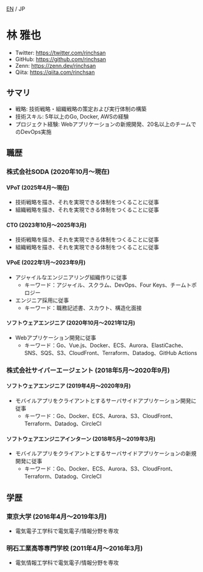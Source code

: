 [EN](README.md) / JP

# 林 雅也

- Twitter: https://twitter.com/rinchsan
- GitHub: https://github.com/rinchsan
- Zenn: https://zenn.dev/rinchsan
- Qiita: https://qiita.com/rinchsan

## サマリ

- 戦略: 技術戦略・組織戦略の策定および実行体制の構築
- 技術スキル: 5年以上のGo, Docker, AWSの経験
- プロジェクト経験: Webアプリケーションの新規開発、20名以上のチームでのDevOps実施

## 職歴

### 株式会社SODA (2020年10月〜現在)

#### VPoT (2025年4月〜現在)

- 技術戦略を描き、それを実現できる体制をつくることに従事
- 組織戦略を描き、それを実現できる体制をつくることに従事

#### CTO (2023年10月〜2025年3月)

- 技術戦略を描き、それを実現できる体制をつくることに従事
- 組織戦略を描き、それを実現できる体制をつくることに従事

#### VPoE (2022年1月〜2023年9月)

- アジャイルなエンジニアリング組織作りに従事
  - キーワード：アジャイル、スクラム、DevOps、Four Keys、チームトポロジー
- エンジニア採用に従事
  - キーワード：職務記述書、スカウト、構造化面接

#### ソフトウェアエンジニア (2020年10月〜2021年12月)

- Webアプリケーション開発に従事
  - キーワード：Go、Vue.js、Docker、ECS、Aurora、ElastiCache、SNS、SQS、S3、CloudFront、Terraform、Datadog、GitHub Actions

### 株式会社サイバーエージェント (2018年5月〜2020年9月)

#### ソフトウェアエンジニア (2019年4月〜2020年9月)

- モバイルアプリをクライアントとするサーバサイドアプリケーション開発に従事
  - キーワード：Go、Docker、ECS、Aurora、S3、CloudFront、Terraform、Datadog、CircleCI

#### ソフトウェアエンジニアインターン (2018年5月〜2019年3月)

- モバイルアプリをクライアントとするサーバサイドアプリケーションの新規開発に従事
  - キーワード：Go、Docker、ECS、Aurora、S3、CloudFront、Terraform、Datadog、CircleCI

## 学歴

### 東京大学 (2016年4月〜2019年3月)

- 電気電子工学科で電気電子/情報分野を専攻

### 明石工業高等専門学校 (2011年4月〜2016年3月)

- 電気情報工学科で電気電子/情報分野を専攻
